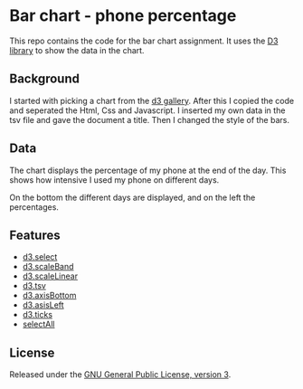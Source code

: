 # Bar chart - phone percentage

This repo contains the code for the bar chart assignment. It uses the [D3 library](https://d3js.org/) to show the data in the chart.

## Background

I started with picking a chart from the [d3 gallery](https://github.com/d3/d3/wiki/Gallery). After this I copied the code and seperated the Html, Css and Javascript.
I inserted my own data in the tsv file and gave the document a title. Then I changed the style of the bars.


## Data

The chart displays the percentage of my phone at the end of the day. This shows how intensive I used my phone on different days.

On the bottom the different days are displayed, and on the left the percentages.

## Features

* [d3.select](https://github.com/d3/d3-selection/blob/master/README.md#select)
* [d3.scaleBand](https://github.com/d3/d3-scale/blob/master/README.md#scaleBand)
* [d3.scaleLinear](https://github.com/d3/d3-scale/blob/master/README.md#scaleLinear)
* [d3.tsv](https://github.com/d3/d3-request/blob/master/README.md#tsv)
* [d3.axisBottom](https://github.com/d3/d3-axis/blob/master/README.md#axisBottom)
* [d3.asisLeft](https://github.com/d3/d3-axis/blob/master/README.md#axisLeft)
* [d3.ticks](https://github.com/d3/d3-array/blob/master/README.md#ticks)
* [selectAll](https://github.com/d3/d3-selection/blob/master/README.md#selectAll)



## License

Released under the [GNU General Public License, version 3](https://opensource.org/licenses/GPL-3.0).



